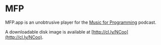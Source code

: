 # MFP

MFP.app is an unobtrusive player for the [Music for
Programming](http://musicforprogramming.net)
podcast.

A downloadable disk image is available at
[http://cl.ly/NCoo](http://cl.ly/NCoo).
